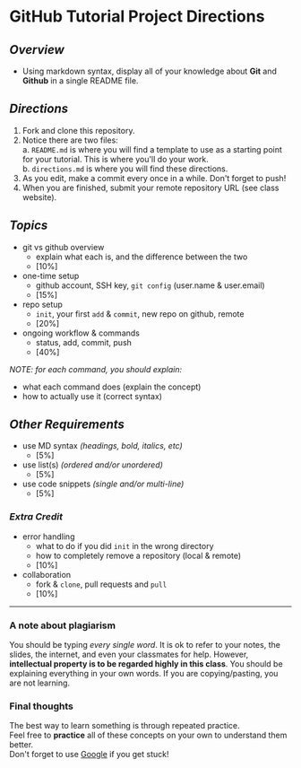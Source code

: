 # GitHub Tutorial Project Directions

## _Overview_  

* Using markdown syntax, display all of your knowledge about **Git** and **Github** in a single README file.  

## _Directions_

1. Fork and clone this repository.
2. Notice there are two files:  
    a. `README.md` is where you will find a template to use as a starting point for your tutorial.  This is where you'll do your work.  
    b. `directions.md` is where you will find these directions.
3. As you edit, make a commit every once in a while.  Don't forget to push!  
4. When you are finished, submit your remote repository URL (see class website).  

## _Topics_

* git vs github overview
  * explain what each is, and the difference between the two
  * [10%]
* one-time setup
  * github account, SSH key, `git config` (user.name & user.email)
  * [15%]
* repo setup
  * `init`, your first `add` & `commit`, new repo on github, remote
  * [20%]
* ongoing workflow & commands
  * status, add, commit, push
  * [40%]

_NOTE: for each command, you should explain:_

* what each command does (explain the concept)
* how to actually use it (correct syntax)

## _Other Requirements_

* use MD syntax _(headings, bold, italics, etc)_
  * [5%]
* use list(s) _(ordered and/or unordered)_
  * [5%]
* use code snippets _(single and/or multi-line)_
  * [5%]

### _Extra Credit_

* error handling
  * what to do if you did `init` in the wrong directory  
  * how to completely remove a repository (local & remote)  
  * [10%]  
* collaboration  
  * fork & `clone`, pull requests and `pull`  
  * [10%]  

---
### A note about plagiarism
You should be typing _every single word_.  It is ok to refer to your notes, the slides, the internet, and even your classmates for help.  However, **intellectual property is to be regarded highly in this class**.  You should be explaining everything in your own words.  If you are copying/pasting, you are not learning.

### Final thoughts
The best way to learn something is through repeated practice.  
Feel free to **practice** all of these concepts on your own to understand them better.  
Don't forget to use [Google](http://www.google.com) if you get stuck!